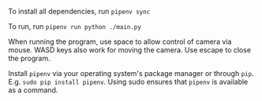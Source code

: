 To install all dependencies, run `pipenv sync`

To run, run `pipenv run python ./main.py`

When running the program, use space to allow control of camera via mouse.
WASD keys also work for moving the camera. Use escape to close the program.

Install `pipenv` via your operating system's package manager or through
 `pip`. E.g. `sudo pip install pipenv`. Using sudo ensures that `pipenv` is available as a command.
